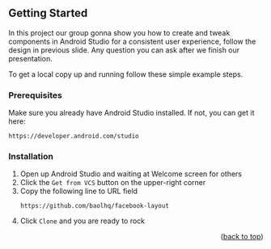 <!-- GETTING STARTED -->
## Getting Started

In this project our group gonna show you how to create and tweak components in Android Studio for a consistent user experience, follow the design in previous slide. Any question you can ask after we finish our presentation.

To get a local copy up and running follow these simple example steps.

### Prerequisites

Make sure you already have Android Studio installed. If not, you can get it here:
  ```
  https://developer.android.com/studio
  ```

### Installation

1. Open up Android Studio and waiting at Welcome screen for others
2. Click the `Get from VCS` button on the upper-right corner
3. Copy the following line to URL field
   ```
   https://github.com/baolhq/facebook-layout
   ```
4. Click `Clone` and you are ready to rock

<p align="right">(<a href="#top">back to top</a>)</p>